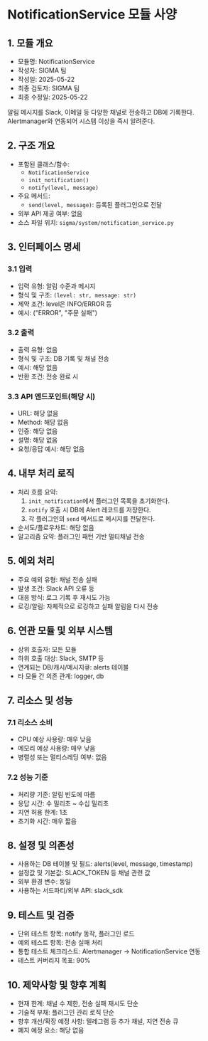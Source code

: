 # NotificationService 모듈 사양

## 1. 모듈 개요
* 모듈명: NotificationService
* 작성자: SIGMA 팀
* 작성일: 2025-05-22
* 최종 검토자: SIGMA 팀
* 최종 수정일: 2025-05-22

알림 메시지를 Slack, 이메일 등 다양한 채널로 전송하고 DB에 기록한다. Alertmanager와 연동되어 시스템 이상을 즉시 알려준다.

## 2. 구조 개요
* 포함된 클래스/함수:
  - `NotificationService`
  - `init_notification()`
  - `notify(level, message)`
* 주요 메서드:
  - `send(level, message)`: 등록된 플러그인으로 전달
* 외부 API 제공 여부: 없음
* 소스 파일 위치: `sigma/system/notification_service.py`

## 3. 인터페이스 명세
### 3.1 입력
* 입력 유형: 알림 수준과 메시지
* 형식 및 구조: `(level: str, message: str)`
* 제약 조건: level은 INFO/ERROR 등
* 예시: ("ERROR", "주문 실패")

### 3.2 출력
* 출력 유형: 없음
* 형식 및 구조: DB 기록 및 채널 전송
* 예시: 해당 없음
* 반환 조건: 전송 완료 시

### 3.3 API 엔드포인트(해당 시)
* URL: 해당 없음
* Method: 해당 없음
* 인증: 해당 없음
* 설명: 해당 없음
* 요청/응답 예시: 해당 없음

## 4. 내부 처리 로직
* 처리 흐름 요약:
  1. `init_notification`에서 플러그인 목록을 초기화한다.
  2. `notify` 호출 시 DB에 Alert 레코드를 저장한다.
  3. 각 플러그인의 `send` 메서드로 메시지를 전달한다.
* 순서도/플로우차트: 해당 없음
* 알고리즘 요약: 플러그인 패턴 기반 멀티채널 전송

## 5. 예외 처리
* 주요 예외 유형: 채널 전송 실패
* 발생 조건: Slack API 오류 등
* 대응 방식: 로그 기록 후 재시도 가능
* 로깅/알림: 자체적으로 로깅하고 실패 알림을 다시 전송

## 6. 연관 모듈 및 외부 시스템
* 상위 호출자: 모든 모듈
* 하위 호출 대상: Slack, SMTP 등
* 연계되는 DB/캐시/메시지큐: alerts 테이블
* 타 모듈 간 의존 관계: logger, db

## 7. 리소스 및 성능
### 7.1 리소스 소비
* CPU 예상 사용량: 매우 낮음
* 메모리 예상 사용량: 매우 낮음
* 병렬성 또는 멀티스레딩 여부: 없음

### 7.2 성능 기준
* 처리량 기준: 알림 빈도에 따름
* 응답 시간: 수 밀리초 ~ 수십 밀리초
* 지연 허용 한계: 1초
* 초기화 시간: 매우 짧음

## 8. 설정 및 의존성
* 사용하는 DB 테이블 및 필드: alerts(level, message, timestamp)
* 설정값 및 기본값: SLACK_TOKEN 등 채널 관련 값
* 외부 환경 변수: 동일
* 사용하는 서드파티/외부 API: slack_sdk

## 9. 테스트 및 검증
* 단위 테스트 항목: notify 동작, 플러그인 로드
* 예외 테스트 항목: 전송 실패 처리
* 통합 테스트 체크리스트: Alertmanager → NotificationService 연동
* 테스트 커버리지 목표: 90%

## 10. 제약사항 및 향후 계획
* 현재 한계: 채널 수 제한, 전송 실패 재시도 단순
* 기술적 부채: 플러그인 관리 로직 단순
* 향후 개선/확장 예정 사항: 텔레그램 등 추가 채널, 지연 전송 큐
* 폐지 예정 요소: 해당 없음
